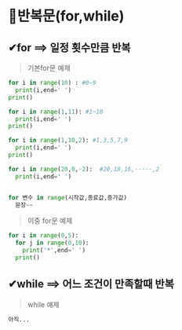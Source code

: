 # 🔁반복문(for,while)

## ✔for ==> 일정 횟수만큼 반복

>기본for문 예제 
```python
for i in range(10) : #0~9
  print(i,end=' ')
print()

for i in range(1,11): #1~10
  print(i,end=' ')
print()

for i in range(1,10,2): #1,3,5,7,9
  print(i,end=' ')
print()

for i in range(20,0,-2):  #20,18,16,·····,2
  print(i,end=' ')


for 변수 in range(시작값,종료값,증가값)
  문장~~

```
>이중 for문 예제
```python
for i in range(0,5):
  for j in range(0,10):
    print('*',end=' ')
  print()
```

## ✔while ==> 어느 조건이 만족할때 반복
>while 예제
```python
아직...
```
